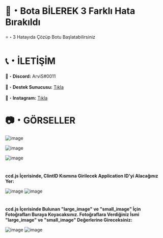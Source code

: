 # 🤖・Bota BİLEREK 3 Farklı Hata Bırakıldı
⭐・3 Hatayıda Çözüp Botu Başlatabilirsiniz
# 

# 📞・İLETİŞİM
💙・**Discord:** ArviS#0011

🔗・**Destek Sunucusu:** [Tıkla](https://discord.gg/3AfAFE5qYg)

💜・**Instagram:** [Tıkla](https://www.instagram.com/arvis_here/)
#

# 📷・GÖRSELLER

![image](https://user-images.githubusercontent.com/69751083/209438415-3dffdf3e-0fdc-4793-8961-cbfcbc93515b.png)

![image](https://user-images.githubusercontent.com/69751083/209438445-bb10742b-42d7-496d-bba7-9b38f1ffce73.png)

![image](https://user-images.githubusercontent.com/69751083/209438448-3c8f6745-dade-4f75-b785-4952c2ef2fff.png)

#

__ccd.js İçerisinde, ClintID Kısmına Girilecek Application ID'yi Alacağınız Yer:__

![image](https://user-images.githubusercontent.com/69751083/164501416-a0c29c09-c49f-4982-92b0-86e6db6250a6.png)
![image](https://user-images.githubusercontent.com/69751083/164500144-73a382c7-3a55-40c0-8b34-16e6216e655e.png)
#

__ccd.js İçerisinde Bulunan "large_image" ve "small_image" İçin Fotoğrafları Buraya Koyacaksınız. Fotoğraflara Verdiğiniz İsmi "large_image" ve "small_image" Değerlerine Gireceksiniz:__

![image](https://user-images.githubusercontent.com/69751083/164499206-7f385032-5d50-4c91-8113-7c01b9af7d87.png)
![image](https://user-images.githubusercontent.com/69751083/164501304-5fcce6ba-fdfc-4e2d-8ce1-d49a8b52ed97.png)
#




